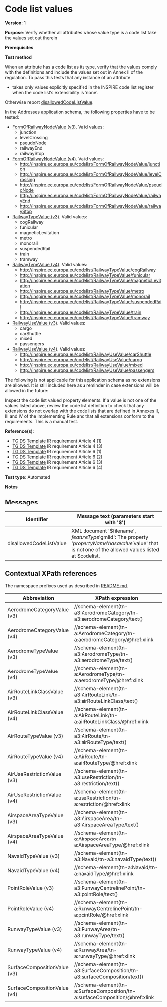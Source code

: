 # Code list values

**Version**: 1

**Purpose**: Verify whether all attributes whose value type is a code list take the values set out therein

**Prerequisites**

**Test method**

When an attribute has a code list as its type, verify that the values comply with the definitions and include the values set out in Annex II of the regulation. To pass this tests that any instance of an attribute

* takes only values explicitly specified in the INSPIRE code list register when the code list‘s extensibility is 'none'.

Otherwise report [disallowedCodeListValue](#disallowedCodeListValue).

In the Addresses application schema, the following properties have to be tested:
* [FormOfRailwayNodeValue (v3)](#FormOfRailwayNodeValue3). Valid values:
  * junction
  * levelCrossing
  * pseudoNode
  * railwayEnd
  * railwayStop
* [FormOfRailwayNodeValue (v4)](#FormOfRailwayNodeValue4). Valid values:
  * http://inspire.ec.europa.eu/codelist/FormOfRailwayNodeValue/junction
  * http://inspire.ec.europa.eu/codelist/FormOfRailwayNodeValue/levelCrossing
  * http://inspire.ec.europa.eu/codelist/FormOfRailwayNodeValue/pseudoNode
  * http://inspire.ec.europa.eu/codelist/FormOfRailwayNodeValue/railwayEnd
  * http://inspire.ec.europa.eu/codelist/FormOfRailwayNodeValue/railwayStop
* [RailwayTypeValue (v3)](#RailwayTypeValue3). Valid values:
  * cogRailway
  * funicular
  * magneticLevitation
  * metro
  * monorail
  * suspendedRail
  * train
  * tramway
* [RailwayTypeValue (v4)](#RailwayTypeValue4). Valid values:
  * http://inspire.ec.europa.eu/codelist/RailwayTypeValue/cogRailway
  * http://inspire.ec.europa.eu/codelist/RailwayTypeValue/funicular
  * http://inspire.ec.europa.eu/codelist/RailwayTypeValue/magneticLevitation
  * http://inspire.ec.europa.eu/codelist/RailwayTypeValue/metro
  * http://inspire.ec.europa.eu/codelist/RailwayTypeValue/monorail
  * http://inspire.ec.europa.eu/codelist/RailwayTypeValue/suspendedRail
  * http://inspire.ec.europa.eu/codelist/RailwayTypeValue/train
  * http://inspire.ec.europa.eu/codelist/RailwayTypeValue/tramway
* [RailwayUseValue (v3)](#RailwayUseValue3). Valid values:
  * cargo
  * carShuttle
  * mixed
  * passengers
* [RailwayUseValue (v4)](#RailwayUseValue4). Valid values:
  * http://inspire.ec.europa.eu/codelist/RailwayUseValue/carShuttle
  * http://inspire.ec.europa.eu/codelist/RailwayUseValue/cargo
  * http://inspire.ec.europa.eu/codelist/RailwayUseValue/mixed
  * http://inspire.ec.europa.eu/codelist/RailwayUseValue/passengers

The following is not applicable for this application schema as no extensions are allowed. It is still included here as a reminder in case extensions will be allowed in the future:

Inspect the code list valued property elements. If a value is not one of the values listed above, review the code list definition to check that any extensions do not overlap with the code lists that are defined in Annexes II, III and IV of the Implementing Rule and that all extensions conform to the requirements. This is a manual test.
  
**Reference(s)**: 

* [TG DS Template](http://inspire.ec.europa.eu/id/ats/data-tn/3.2/tn-ra-as/README#ref_TG_DS_tmpl) IR requirement Article 4 (1)
* [TG DS Template](http://inspire.ec.europa.eu/id/ats/data-tn/3.2/tn-ra-as/README#ref_TG_DS_tmpl) IR requirement Article 4 (3)
* [TG DS Template](http://inspire.ec.europa.eu/id/ats/data-tn/3.2/tn-ra-as/README#ref_TG_DS_tmpl) IR requirement Article 6 (1)
* [TG DS Template](http://inspire.ec.europa.eu/id/ats/data-tn/3.2/tn-ra-as/README#ref_TG_DS_tmpl) IR requirement Article 6 (2)
* [TG DS Template](http://inspire.ec.europa.eu/id/ats/data-tn/3.2/tn-ra-as/README#ref_TG_DS_tmpl) IR requirement Article 6 (3)
* [TG DS Template](http://inspire.ec.europa.eu/id/ats/data-tn/3.2/tn-ra-as/README#ref_TG_DS_tmpl) IR requirement Article 6 (4)

**Test type**: Automated

**Notes**

## Messages

Identifier  |  Message text (parameters start with '$')
---------------------------------------------------------- | -------------------------------------------------------------------------
disallowedCodeListValue <a name="disallowedCodeListValue"/>  |  XML document '$filename', $featureType '$gmlid': The property '$propertyName' has a value '$value' that is not one of the allowed values listed at $codelist. 

## Contextual XPath references

The namespace prefixes used as described in [README.md](http://inspire.ec.europa.eu/id/ats/data-tn/3.2/tn-ra-as/README#namespaces).

Abbreviation                                               |  XPath expression
---------------------------------------------------------- | -------------------------------------------------------------------------
AerodromeCategoryValue (v3) <a name="AerodromeCategoryValue3"></a>  | //schema-element(tn-a3:AerodromeCategory/tn-a3:aerodromeCategory/text()
AerodromeCategoryValue (v4) <a name="AerodromeCategoryValue4"></a>  | //schema-element(tn-a:AerodromeCategory/tn-a:aerodromeCategory/@href:xlink
AerodromeTypeValue (v3) <a name="AerodromeTypeValue3"></a>          | //schema-element(tn-a3:AerodromeType/tn-a3:aerodromeType/text()
AerodromeTypeValue (v4) <a name="AerodromeTypeValue4"></a>          | //schema-element(tn-a:AerodromeType/tn-a:aerodromeType/@href:xlink
AirRouteLinkClassValue (v3) <a name="AirRouteLinkClassValue3"></a>  | //schema-element(tn-a3:AirRouteLink/tn-a3:airRouteLinkClass/text()
AirRouteLinkClassValue (v4) <a name="AirRouteLinkClassValue4"></a>  | //schema-element(tn-a:AirRouteLink/tn-a:airRouteLinkClass/@href:xlink
AirRouteTypeValue (v3) <a name="AirRouteTypeValue3"></a>            | //schema-element(tn-a3:AirRoute/tn-a3:airRouteType/text()
AirRouteTypeValue (v4) <a name="AirRouteTypeValue4"></a>            | //schema-element(tn-a:AirRoute/tn-a:airRouteType/@href:xlink
AirUseRestrictionValue (v3) <a name="AirUseRestrictionValue3"></a>  | //schema-element(tn-a3:useRestriction/tn-a3:restriction/text()
AirUseRestrictionValue (v4) <a name="AirUseRestrictionValue4"></a>  | //schema-element(tn-a:useRestriction/tn-a:restriction/@href:xlink
AirspaceAreaTypeValue (v3) <a name="AirspaceAreaTypeValue3"></a>    | //schema-element(tn-a3:AirspaceArea/tn-a3:AirspaceAreaType/text()
AirspaceAreaTypeValue (v4) <a name="AirspaceAreaTypeValue4"></a>    | //schema-element(tn-a:AirspaceArea/tn-a:AirspaceAreaType/@href:xlink
NavaidTypeValue (v3) <a name="NavaidTypeValue3"></a>                | //schema-element(tn-a3:Navaid/tn-a3:navaidType/text()
NavaidTypeValue (v4) <a name="NavaidTypeValue4"></a>                | //schema-element(tn-a:Navaid/tn-a:navaidType/@href:xlink
PointRoleValue (v3) <a name="PointRoleValue3"></a>                  | //schema-element(tn-a3:RunwayCentrelinePoint/tn-a3:pointRole/text()
PointRoleValue (v4) <a name="PointRoleValue4"></a>                  | //schema-element(tn-a:RunwayCentrelinePoint/tn-a:pointRole/@href:xlink
RunwayTypeValue (v3) <a name="RunwayTypeValue3"></a>                | //schema-element(tn-a3:RunwayArea/tn-a3:runwayType/text()
RunwayTypeValue (v4) <a name="RunwayTypeValue4"></a>                | //schema-element(tn-a:RunwayArea/tn-a:runwayType/@href:xlink
SurfaceCompositionValue (v3) <a name="SurfaceCompositionValue3"></a>| //schema-element(tn-a3:SurfaceComposition/tn-a3:surfaceComposition/text()
SurfaceCompositionValue (v4) <a name="SurfaceCompositionValue4"></a>| //schema-element(tn-a:SurfaceComposition/tn-a:surfaceComposition/@href:xlink